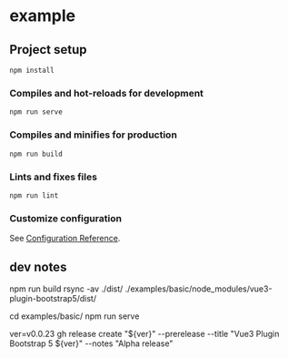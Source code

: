 # example

## Project setup
```
npm install
```

### Compiles and hot-reloads for development
```
npm run serve
```

### Compiles and minifies for production
```
npm run build
```

### Lints and fixes files
```
npm run lint
```

### Customize configuration
See [Configuration Reference](https://cli.vuejs.org/config/).


## dev notes

npm run build
rsync -av ./dist/ ./examples/basic/node_modules/vue3-plugin-bootstrap5/dist/

cd examples/basic/
npm run serve


ver=v0.0.23
gh release create "${ver}" --prerelease --title "Vue3 Plugin Bootstrap 5 ${ver}" --notes "Alpha release"
